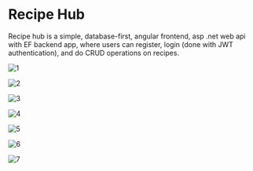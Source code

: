 # Recipe Hub

Recipe hub is a simple, database-first, angular frontend, asp .net web api with EF backend app,
where users can register, login (done with JWT authentication), and do CRUD operations on recipes.
</br>


![1](https://user-images.githubusercontent.com/102675047/219437447-234e9b2c-2f43-4191-9ce7-91d783a5d2fa.jpg)


![2](https://user-images.githubusercontent.com/102675047/219437454-39506fa1-4632-487e-9772-3534772bf30c.jpg)


![3](https://user-images.githubusercontent.com/102675047/219437460-ad4e1e4b-1831-4ead-ac63-6af8dd39c91a.jpg)


![4](https://user-images.githubusercontent.com/102675047/219437466-7b9b5b5b-df34-4f0a-a595-79d2d077e19a.jpg)


![5](https://user-images.githubusercontent.com/102675047/219437471-56a7e177-f2d0-4a4d-97ba-db9973179333.jpg)


![6](https://user-images.githubusercontent.com/102675047/219437473-f6847dd6-c8f6-49ad-9bab-1dca29c7da4d.jpg)


![7](https://user-images.githubusercontent.com/102675047/219437475-2512a4ac-f563-442f-a1bd-3820ca3a1795.jpg)

